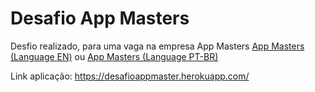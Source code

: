 # Desafio App Masters

Desfio realizado, para uma vaga na empresa App Masters [App Masters (Language EN)](https://appmasters.io/en/) ou [App Masters (Language PT-BR)](https://appmasters.io/pt/)


Link aplicação: https://desafioappmaster.herokuapp.com/

